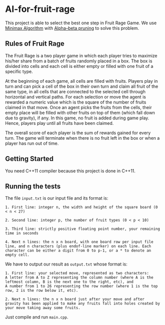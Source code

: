# AI-for-fruit-rage
This project is able to select the best one step in Fruit Rage Game. We use [Minimax Algorithm](https://en.wikipedia.org/wiki/Minimax) with [Alpha–beta pruning](https://en.wikipedia.org/wiki/Alpha%E2%80%93beta_pruning) to solve this problem.

## Rules of Fruit Rage
The Fruit Rage is a two player game in which each player tries to maximize his/her share from a batch of fruits randomly placed in a box. The box is divided into cells and each cell is either empty or filled with one fruit of a specific type.

At the beginning of each game, all cells are filled with fruits. Players play in turn and can pick a cell of the box in their own turn and claim all fruit of the same type, in all cells that are connected to the selected cell through horizontal and vertical paths. For each selection or move the agent
is rewarded a numeric value which is the square of the number of fruits claimed in that move. Once an agent picks the fruits from the cells, their empty place will be filled with other fruits on top of them (which fall down due to gravity), if any. In this game, no fruit is added during game
play. Hence, players play until all fruits have been claimed.

The overall score of each player is the sum of rewards gained for every turn. The game will terminate when there is no fruit left in the box or when a player has run out of time.


## Getting Started

You need C++11 compiler because this project is done in C++11.

## Running the tests
The file ```input.txt``` is our input file and its format is:
```
1. First line: integer n, the width and height of the square board (0 < n < 27)

2. Second line: integer p, the number of fruit types (0 < p < 10)

3. Third line: strictly positive floating point number, your remaining time in seconds

4. Next n lines: the n x n board, with one board row per input file line, and n characters (plus endof-line marker) on each line. Each character can be either a digit from 0 to p-1, or a * to denote an empty cell. 
```

We have to output our result as ```output.txt``` whose format is:
```
1. First line: your selected move, represented as two characters: 
A letter from A to Z representing the column number (where A is the leftmost column, B is the next one to the right, etc), and
A number from 1 to 26 representing the row number (where 1 is the top row, 2 is the row below it, etc).

2. Next n lines: the n x n board just after your move and after gravity has been applied to make any fruits fall into holes created by your move taking away some fruits.
```

Just compile and run ```main.cpp```.